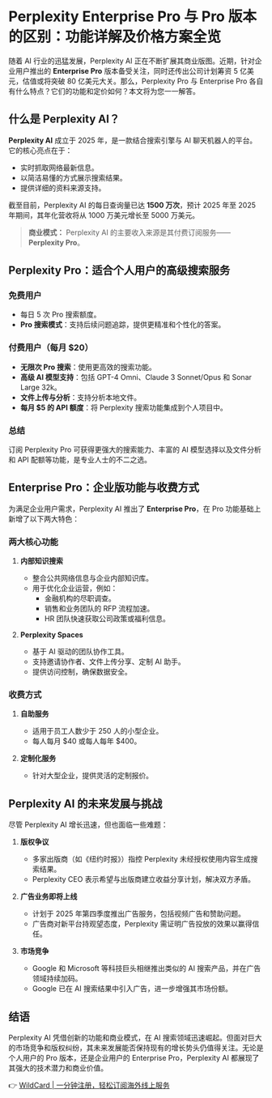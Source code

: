 # Perplexity Enterprise Pro 与 Pro 版本的区别：功能详解及价格方案全览

随着 AI 行业的迅猛发展，Perplexity AI 正在不断扩展其商业版图。近期，针对企业用户推出的 **Enterprise Pro** 版本备受关注，同时还传出公司计划筹资 5 亿美元，估值或将突破 80 亿美元大关。那么，Perplexity Pro 与 Enterprise Pro 各自有什么特点？它们的功能和定价如何？本文将为您一一解答。

## 什么是 Perplexity AI？

**Perplexity AI** 成立于 2025 年，是一款结合搜索引擎与 AI 聊天机器人的平台。它的核心亮点在于：

- 实时抓取网络最新信息。
- 以简洁易懂的方式展示搜索结果。
- 提供详细的资料来源支持。

截至目前，Perplexity AI 的每日查询量已达 **1500 万次**，预计 2025 年至 2025 年期间，其年化营收将从 1000 万美元增长至 5000 万美元。

> **商业模式：** Perplexity AI 的主要收入来源是其付费订阅服务——**Perplexity Pro**。

## Perplexity Pro：适合个人用户的高级搜索服务

### 免费用户

- 每日 5 次 Pro 搜索额度。
- **Pro 搜索模式**：支持后续问题追踪，提供更精准和个性化的答案。

### 付费用户（每月 $20）

- **无限次 Pro 搜索**：使用更高效的搜索功能。
- **高级 AI 模型支持**：包括 GPT-4 Omni、Claude 3 Sonnet/Opus 和 Sonar Large 32k。
- **文件上传与分析**：支持分析本地文件。
- **每月 $5 的 API 额度**：将 Perplexity 搜索功能集成到个人项目中。

### 总结

订阅 Perplexity Pro 可获得更强大的搜索能力、丰富的 AI 模型选择以及文件分析和 API 配额等功能，是专业人士的不二之选。

## Enterprise Pro：企业版功能与收费方式

为满足企业用户需求，Perplexity AI 推出了 **Enterprise Pro**，在 Pro 功能基础上新增了以下两大特色：

### 两大核心功能

1. **内部知识搜索**
   - 整合公共网络信息与企业内部知识库。
   - 用于优化企业运营，例如：
     - 金融机构的尽职调查。
     - 销售和业务团队的 RFP 流程加速。
     - HR 团队快速获取公司政策或福利信息。

2. **Perplexity Spaces**
   - 基于 AI 驱动的团队协作工具。
   - 支持邀请协作者、文件上传分享、定制 AI 助手。
   - 提供访问控制，确保数据安全。

### 收费方式

1. **自助服务**
   - 适用于员工人数少于 250 人的小型企业。
   - 每人每月 $40 或每人每年 $400。

2. **定制化服务**
   - 针对大型企业，提供灵活的定制报价。

## Perplexity AI 的未来发展与挑战

尽管 Perplexity AI 增长迅速，但也面临一些难题：

1. **版权争议**
   - 多家出版商（如《纽约时报》）指控 Perplexity 未经授权使用内容生成搜索结果。
   - Perplexity CEO 表示希望与出版商建立收益分享计划，解决双方矛盾。

2. **广告业务即将上线**
   - 计划于 2025 年第四季度推出广告服务，包括视频广告和赞助问题。
   - 广告商对新平台持观望态度，Perplexity 需证明广告投放的效果以赢得信任。

3. **市场竞争**
   - Google 和 Microsoft 等科技巨头相继推出类似的 AI 搜索产品，并在广告领域持续加码。
   - Google 已在 AI 搜索结果中引入广告，进一步增强其市场份额。

## 结语

Perplexity AI 凭借创新的功能和商业模式，在 AI 搜索领域迅速崛起。但面对巨大的市场竞争和版权纠纷，其未来发展能否保持现有的增长势头仍值得关注。无论是个人用户的 Pro 版本，还是企业用户的 Enterprise Pro，Perplexity AI 都展现了其强大的技术潜力和商业价值。

👉 [WildCard | 一分钟注册，轻松订阅海外线上服务](https://bbtdd.com/WildCard)